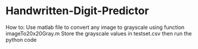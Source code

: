 # Handwritten-Digit-Predictor
How to:
Use matlab file to convert any image to grayscale
using function imageTo20x20Gray.m
Store the grayscale values in testset.csv
then run the python code

